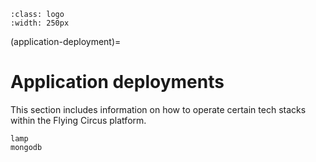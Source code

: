 ```{image} ../../images/deployment250.png
:class: logo
:width: 250px
```

(application-deployment)=

# Application deployments

This section includes information on how to operate certain tech stacks within the Flying Circus platform.

```{toctree}
lamp
mongodb
```
